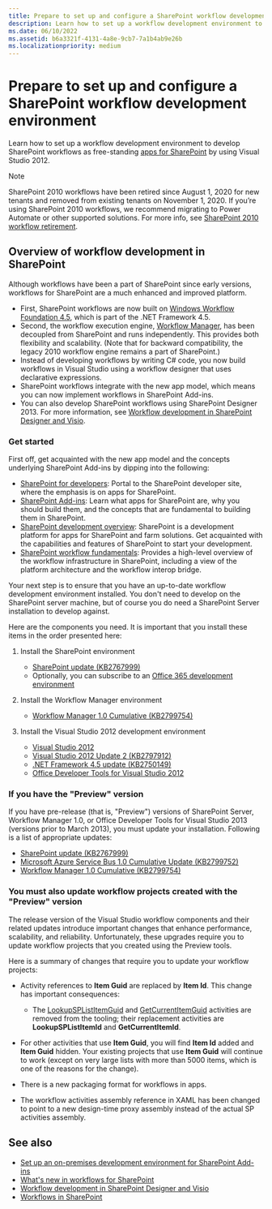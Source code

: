 ```yaml
---
title: Prepare to set up and configure a SharePoint workflow development environment
description: Learn how to set up a workflow development environment to develop SharePoint workflows as free-standing apps.
ms.date: 06/10/2022
ms.assetid: b6a3321f-4131-4a8e-9cb7-7a1b4ab9e26b
ms.localizationpriority: medium
---
```

# Prepare to set up and configure a SharePoint workflow development environment

Learn how to set up a workflow development environment to develop SharePoint workflows as free-standing [apps for SharePoint](https://msdn.microsoft.com/library/fp179930.aspx) by using Visual Studio 2012.

> [!NOTE]
> SharePoint 2010 workflows have been retired since August 1, 2020 for new tenants and removed from existing tenants on November 1, 2020. If you’re using SharePoint 2010 workflows, we recommend migrating to Power Automate or other supported solutions. For more info, see [SharePoint 2010 workflow retirement](https://support.microsoft.com/office/sharepoint-2010-workflow-retirement-1ca3fff8-9985-410a-85aa-8120f626965f).

## Overview of workflow development in SharePoint

Although workflows have been a part of SharePoint since early versions, workflows for SharePoint are a much enhanced and improved platform.

- First, SharePoint workflows are now built on  [Windows Workflow Foundation 4.5](https://msdn.microsoft.com/library/dd489441%28v=vs.110%29), which is part of the .NET Framework 4.5.
- Second, the workflow execution engine,  [Workflow Manager](https://msdn.microsoft.com/library/windowsazure/jj193528%28v=azure.10%29.aspx), has been decoupled from SharePoint and runs independently. This provides both flexibility and scalability. (Note that for backward compatibility, the legacy 2010 workflow engine remains a part of SharePoint.)
- Instead of developing workflows by writing C# code, you now build workflows in Visual Studio using a workflow designer that uses declarative expressions.
- SharePoint workflows integrate with the new app model, which means you can now implement workflows in SharePoint Add-ins.
- You can also develop SharePoint workflows using SharePoint Designer 2013. For more information, see  [Workflow development in SharePoint Designer and Visio](workflow-development-in-sharepoint-designer-and-visio.md).

### Get started

First off, get acquainted with the new app model and the concepts underlying SharePoint Add-ins by dipping into the following:

- [SharePoint for developers](https://msdn.microsoft.com/sharepoint): Portal to the SharePoint developer site, where the emphasis is on apps for SharePoint.
- [SharePoint Add-ins](https://msdn.microsoft.com/library/cd1eda9e-8e54-4223-93a9-a6ea0d18df70%28Office.15%29.aspx): Learn what apps for SharePoint are, why you should build them, and the concepts that are fundamental to building them in SharePoint.
- [SharePoint development overview](sharepoint-development-overview.md): SharePoint is a development platform for apps for SharePoint and farm solutions. Get acquainted with the capabilities and features of SharePoint to start your development.
- [SharePoint workflow fundamentals](sharepoint-workflow-fundamentals.md): Provides a high-level overview of the workflow infrastructure in SharePoint, including a view of the platform architecture and the workflow interop bridge.

Your next step is to ensure that you have an up-to-date workflow development environment installed. You don't need to develop on the SharePoint server machine, but of course you do need a SharePoint Server installation to develop against.

Here are the components you need. It is important that you install these items in the order presented here:

1. Install the SharePoint environment

    - [SharePoint update (KB2767999)](https://support.microsoft.com/kb/2767999)
    - Optionally, you can subscribe to an  [Office 365 development environment](/office/dev/add-ins/overview/set-up-your-dev-environment)

1. Install the Workflow Manager environment

    - [Workflow Manager 1.0 Cumulative (KB2799754)](https://support.microsoft.com/kb/2799754/en-us)

1. Install the Visual Studio 2012 development environment

    - [Visual Studio 2012](https://visualstudio.microsoft.com/vs/older-downloads/)
    - [Visual Studio 2012 Update 2 (KB2797912)](https://support.microsoft.com/kb/2797912)
    - [.NET Framework 4.5 update (KB2750149)](https://support.microsoft.com/kb/2750149/en-us)
    - [Office Developer Tools for Visual Studio 2012](https://aka.ms/OfficeDevToolsForVS2012)

### If you have the "Preview" version

If you have pre-release (that is, "Preview") versions of SharePoint Server, Workflow Manager 1.0, or Office Developer Tools for Visual Studio 2013 (versions prior to March 2013), you must update your installation. Following is a list of appropriate updates:

- [SharePoint update (KB2767999)](https://support.microsoft.com/kb/2767999)
- [Microsoft Azure Service Bus 1.0 Cumulative Update (KB2799752)](https://support.microsoft.com/kb/2799752/en-us)
- [Workflow Manager 1.0 Cumulative (KB2799754)](https://support.microsoft.com/kb/2799754/en-us)

### You must also update workflow projects created with the "Preview" version

The release version of the Visual Studio workflow components and their related updates introduce important changes that enhance performance, scalability, and reliability. Unfortunately, these upgrades require you to update workflow projects that you created using the Preview tools.

Here is a summary of changes that require you to update your workflow projects:

- Activity references to **Item Guid** are replaced by **Item Id**. This change has important consequences:

  - The [LookupSPListItemGuid](https://msdn.microsoft.com/library/Microsoft.SharePoint.WorkflowServices.Activities.LookupSPListItemGuid.aspx) and [GetCurrentItemGuid](https://msdn.microsoft.com/library/Microsoft.SharePoint.WorkflowServices.Activities.GetCurrentItemGuid.aspx) activities are removed from the tooling; their replacement activities are **LookupSPListItemId** and **GetCurrentItemId**.

- For other activities that use **Item Guid**, you will find **Item Id** added and **Item Guid** hidden. Your existing projects that use **Item Guid** will continue to work (except on very large lists with more than 5000 items, which is one of the reasons for the change).
- There is a new packaging format for workflows in apps.
- The workflow activities assembly reference in XAML has been changed to point to a new design-time proxy assembly instead of the actual SP activities assembly.

## See also

- [Set up an on-premises development environment for SharePoint Add-ins](https://msdn.microsoft.com/library/b0878c12-27c9-4eea-ae3b-7e79e5a8838d%28Office.15%29.aspx)
- [What's new in workflows for SharePoint](what-s-new-in-workflows-for-sharepoint.md)
- [Workflow development in SharePoint Designer and Visio](workflow-development-in-sharepoint-designer-and-visio.md)
- [Workflows in SharePoint](workflows-in-sharepoint.md)
